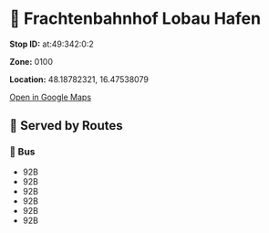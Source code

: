 # 🚉 Frachtenbahnhof Lobau Hafen


**Stop ID:** at:49:342:0:2

**Zone:** 0100

**Location:** 48.18782321, 16.47538079

[Open in Google Maps](https://www.google.com/maps?q=48.18782321,16.47538079)

## 🚆 Served by Routes

### 🚌 Bus
- 92B
- 92B
- 92B
- 92B
- 92B
- 92B